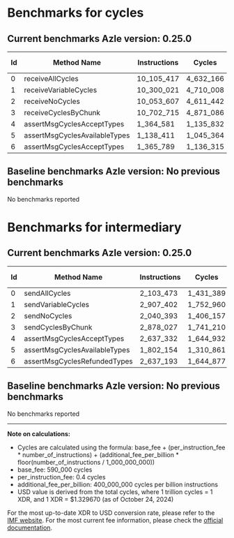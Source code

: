 # Benchmarks for cycles

## Current benchmarks Azle version: 0.25.0

| Id  | Method Name                   | Instructions | Cycles    | USD           | USD/Million Calls |
| --- | ----------------------------- | ------------ | --------- | ------------- | ----------------- |
| 0   | receiveAllCycles              | 10_105_417   | 4_632_166 | $0.0000061593 | $6.15             |
| 1   | receiveVariableCycles         | 10_300_021   | 4_710_008 | $0.0000062628 | $6.26             |
| 2   | receiveNoCycles               | 10_053_607   | 4_611_442 | $0.0000061317 | $6.13             |
| 3   | receiveCyclesByChunk          | 10_702_715   | 4_871_086 | $0.0000064769 | $6.47             |
| 4   | assertMsgCyclesAcceptTypes    | 1_364_581    | 1_135_832 | $0.0000015103 | $1.51             |
| 5   | assertMsgCyclesAvailableTypes | 1_138_411    | 1_045_364 | $0.0000013900 | $1.38             |
| 6   | assertMsgCyclesAcceptTypes    | 1_365_789    | 1_136_315 | $0.0000015109 | $1.51             |

## Baseline benchmarks Azle version: No previous benchmarks

No benchmarks reported

# Benchmarks for intermediary

## Current benchmarks Azle version: 0.25.0

| Id  | Method Name                   | Instructions | Cycles    | USD           | USD/Million Calls |
| --- | ----------------------------- | ------------ | --------- | ------------- | ----------------- |
| 0   | sendAllCycles                 | 2_103_473    | 1_431_389 | $0.0000019033 | $1.90             |
| 1   | sendVariableCycles            | 2_907_402    | 1_752_960 | $0.0000023309 | $2.33             |
| 2   | sendNoCycles                  | 2_040_393    | 1_406_157 | $0.0000018697 | $1.86             |
| 3   | sendCyclesByChunk             | 2_878_027    | 1_741_210 | $0.0000023152 | $2.31             |
| 4   | assertMsgCyclesAcceptTypes    | 2_637_332    | 1_644_932 | $0.0000021872 | $2.18             |
| 5   | assertMsgCyclesAvailableTypes | 1_802_154    | 1_310_861 | $0.0000017430 | $1.74             |
| 6   | assertMsgCyclesRefundedTypes  | 2_637_193    | 1_644_877 | $0.0000021871 | $2.18             |

## Baseline benchmarks Azle version: No previous benchmarks

No benchmarks reported

---

**Note on calculations:**

- Cycles are calculated using the formula: base_fee + (per_instruction_fee \* number_of_instructions) + (additional_fee_per_billion \* floor(number_of_instructions / 1_000_000_000))
- base_fee: 590_000 cycles
- per_instruction_fee: 0.4 cycles
- additional_fee_per_billion: 400_000_000 cycles per billion instructions
- USD value is derived from the total cycles, where 1 trillion cycles = 1 XDR, and 1 XDR = $1.329670 (as of October 24, 2024)

For the most up-to-date XDR to USD conversion rate, please refer to the [IMF website](https://www.imf.org/external/np/fin/data/rms_sdrv.aspx).
For the most current fee information, please check the [official documentation](https://internetcomputer.org/docs/current/developer-docs/gas-cost#execution).
